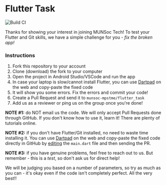 # Flutter Task

![Build CI](https://github.com/munsoc-mpstme/flutter_task/workflows/Build%20CI/badge.svg)

Thanks for showing your interest in joining MUNSoc Tech! To test your Flutter and Git skills, we have a simple challenge for you - _fix the broken app!_

### Instructions

1.  Fork this repository to your account
2.  Clone (download) the fork to your computer
3.  Open the project in Android Studio/VSCode and run the app
4.  In case your laptop is slow/cannot install Flutter, you can use [Dartpad](https://dartpad.dev/flutter) on the web and copy-paste the fixed code
5.  It will show you some errors. Fix the errors and commit your code!
6.  Create a Pull Request and send it to `munsoc-mpstme/flutter_task`
7.  Add us as a reviewer or ping us on the group once you're done!

**NOTE #1:** do NOT email us the code. We will only accept Pull Requests done through GitHub. If you don't know how to use it, learn it! There are plenty of tutorials online.

**NOTE #2:** if you don't have Flutter/Git installed, no need to waste time installing it. You can use [Dartpad](https://dartpad.dev/flutter) on the web and copy-paste the fixed code directly in GitHub by [editing](https://github.com/login?return_to=%2Fmunsoc-mpstme%2Fflutter_task%2Fblob%2Fmaster%2Flib%2Fmain.dart) the `main.dart` file and then sending the PR.

**NOTE #3:** if you have genuine problems, feel free to reach out to us. But remember - this is a _test_, so don't ask us for direct help!

We will be judging you based on a number of parameters, so try as much as you can - it's okay even if the code isn't completely perfect. All the very best!!
